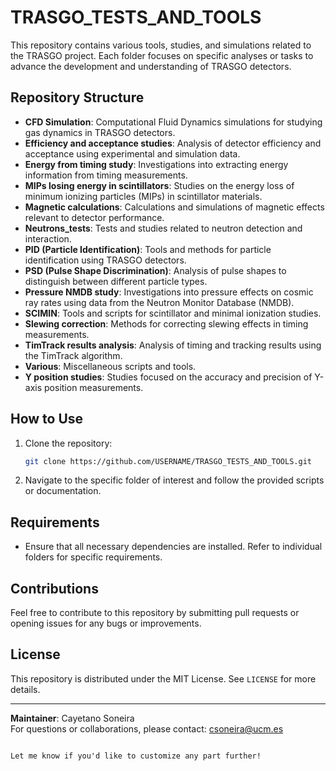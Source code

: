# TRASGO_TESTS_AND_TOOLS

This repository contains various tools, studies, and simulations related to the TRASGO project. Each folder focuses on specific analyses or tasks to advance the development and understanding of TRASGO detectors.

## Repository Structure

- **CFD Simulation**: Computational Fluid Dynamics simulations for studying gas dynamics in TRASGO detectors.
- **Efficiency and acceptance studies**: Analysis of detector efficiency and acceptance using experimental and simulation data.
- **Energy from timing study**: Investigations into extracting energy information from timing measurements.
- **MIPs losing energy in scintillators**: Studies on the energy loss of minimum ionizing particles (MIPs) in scintillator materials.
- **Magnetic calculations**: Calculations and simulations of magnetic effects relevant to detector performance.
- **Neutrons_tests**: Tests and studies related to neutron detection and interaction.
- **PID (Particle Identification)**: Tools and methods for particle identification using TRASGO detectors.
- **PSD (Pulse Shape Discrimination)**: Analysis of pulse shapes to distinguish between different particle types.
- **Pressure NMDB study**: Investigations into pressure effects on cosmic ray rates using data from the Neutron Monitor Database (NMDB).
- **SCIMIN**: Tools and scripts for scintillator and minimal ionization studies.
- **Slewing correction**: Methods for correcting slewing effects in timing measurements.
- **TimTrack results analysis**: Analysis of timing and tracking results using the TimTrack algorithm.
- **Various**: Miscellaneous scripts and tools.
- **Y position studies**: Studies focused on the accuracy and precision of Y-axis position measurements.

## How to Use

1. Clone the repository:
   ```bash
   git clone https://github.com/USERNAME/TRASGO_TESTS_AND_TOOLS.git
   ```
2. Navigate to the specific folder of interest and follow the provided scripts or documentation.

## Requirements

- Ensure that all necessary dependencies are installed. Refer to individual folders for specific requirements.

## Contributions

Feel free to contribute to this repository by submitting pull requests or opening issues for any bugs or improvements.

## License

This repository is distributed under the MIT License. See `LICENSE` for more details.

---

**Maintainer**: Cayetano Soneira  
For questions or collaborations, please contact: [csoneira@ucm.es](mailto:csoneira@ucm.es)
```

Let me know if you'd like to customize any part further!